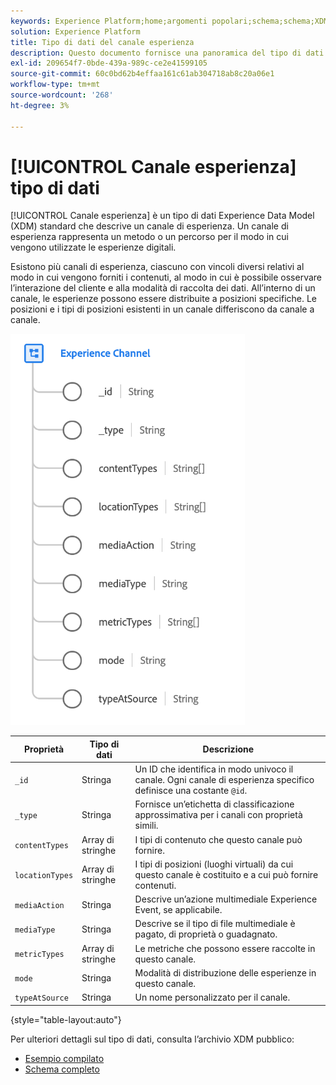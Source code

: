```yaml
---
keywords: Experience Platform;home;argomenti popolari;schema;schema;XDM;campi;schemi;schemi;dettagli pagina web;tipo dati;tipo dati;tipo dati;pagina web;home;popular topic;schema;Schema;XDM;fields;schemas;Schemas;Webpage details;datatype;data-type;data type;data type;webpage
solution: Experience Platform
title: Tipo di dati del canale esperienza
description: Questo documento fornisce una panoramica del tipo di dati Experience Channel Experience Data Model (XDM).
exl-id: 209654f7-0bde-439a-989c-ce2e41599105
source-git-commit: 60c0bd62b4effaa161c61ab304718ab8c20a06e1
workflow-type: tm+mt
source-wordcount: '268'
ht-degree: 3%

---
```


# [!UICONTROL Canale esperienza] tipo di dati

[!UICONTROL Canale esperienza] è un tipo di dati Experience Data Model (XDM) standard che descrive un canale di esperienza. Un canale di esperienza rappresenta un metodo o un percorso per il modo in cui vengono utilizzate le esperienze digitali.

Esistono più canali di esperienza, ciascuno con vincoli diversi relativi al modo in cui vengono forniti i contenuti, al modo in cui è possibile osservare l’interazione del cliente e alla modalità di raccolta dei dati. All’interno di un canale, le esperienze possono essere distribuite a posizioni specifiche. Le posizioni e i tipi di posizioni esistenti in un canale differiscono da canale a canale.

![](../images/data-types/experience-channel.png)

| Proprietà | Tipo di dati | Descrizione |
| --- | --- | --- |
| `_id` | Stringa | Un ID che identifica in modo univoco il canale. Ogni canale di esperienza specifico definisce una costante `@id`. |
| `_type` | Stringa | Fornisce un’etichetta di classificazione approssimativa per i canali con proprietà simili. |
| `contentTypes` | Array di stringhe | I tipi di contenuto che questo canale può fornire. |
| `locationTypes` | Array di stringhe | I tipi di posizioni (luoghi virtuali) da cui questo canale è costituito e a cui può fornire contenuti. |
| `mediaAction` | Stringa | Descrive un’azione multimediale Experience Event, se applicabile. |
| `mediaType` | Stringa | Descrive se il tipo di file multimediale è pagato, di proprietà o guadagnato. |
| `metricTypes` | Array di stringhe | Le metriche che possono essere raccolte in questo canale. |
| `mode` | Stringa | Modalità di distribuzione delle esperienze in questo canale. |
| `typeAtSource` | Stringa | Un nome personalizzato per il canale. |

{style="table-layout:auto"}

Per ulteriori dettagli sul tipo di dati, consulta l’archivio XDM pubblico:

* [Esempio compilato](https://github.com/adobe/xdm/blob/master/components/datatypes/channels/channel.example.1.json)
* [Schema completo](https://github.com/adobe/xdm/blob/master/components/datatypes/channels/channel.schema.json)
